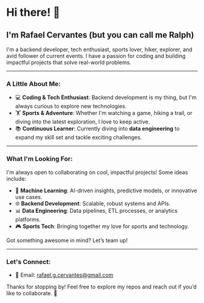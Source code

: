 # Hi there! 👋

## I'm Rafael Cervantes (but you can call me Ralph)  

I'm a backend developer, tech enthusiast, sports lover, hiker, explorer, and avid follower of current events. I have a passion for coding and building impactful projects that solve real-world problems.

---

### A Little About Me:
- 💻 **Coding & Tech Enthusiast**: Backend development is my thing, but I'm always curious to explore new technologies.
- 🏋️ **Sports & Adventure**: Whether I'm watching a game, hiking a trail, or diving into the latest exploration, I love to keep active.
- 📚 **Continuous Learner**: Currently diving into **data engineering** to expand my skill set and tackle exciting challenges.

---

### What I'm Looking For:
I'm always open to collaborating on cool, impactful projects! Some ideas include:
- 🤖 **Machine Learning**: AI-driven insights, predictive models, or innovative use cases.
- 🌐 **Backend Development**: Scalable, robust systems and APIs.
- 📊 **Data Engineering**: Data pipelines, ETL processes, or analytics platforms.
- 🎮 **Sports Tech**: Bringing together my love for sports and technology.

Got something awesome in mind? Let’s team up!

---

### Let's Connect:
- 📧 Email: [rafael.g.cervantes@gmail.com](mailto:rafael.g.cervantes@gmail.com)

Thanks for stopping by! Feel free to explore my repos and reach out if you’d like to collaborate. 🚀

